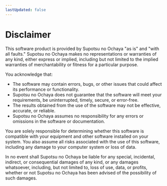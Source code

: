 ```yaml
---
lastUpdated: false
---
```


# Disclaimer

This software product is provided by Supotsu no Ochaya "as is" and "with all faults."
Supotsu no Ochaya makes no representations or warranties of any kind, either express or implied, including but not limited to the implied warranties of merchantability or fitness for a particular purpose.

You acknowledge that:
- The software may contain errors, bugs, or other issues that could affect its performance or functionality.
- Supotsu no Ochaya does not guarantee that the software will meet your requirements, be uninterrupted, timely, secure, or error-free.
- The results obtained from the use of the software may not be effective, accurate, or reliable.
- Supotsu no Ochaya assumes no responsibility for any errors or omissions in the software or documentation.

You are solely responsible for determining whether this software is compatible with your equipment and other software installed on your system.
You also assume all risks associated with the use of this software, including any damage to your computer system or loss of data.

In no event shall Supotsu no Ochaya be liable for any special, incidental, indirect, or consequential damages of any kind, or any damages whatsoever, including, but not limited to, loss of use, data, or profits, whether or not Supotsu no Ochaya has been advised of the possibility of such damages.
